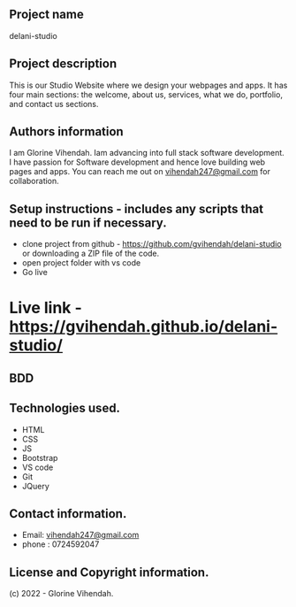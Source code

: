 ## Project name
delani-studio

## Project description
This is our Studio Website where we design your webpages and apps. It has four main sections:
the welcome, about us, services, what we do, portfolio, and contact us sections.

## Authors information
I am Glorine Vihendah. Iam advancing into full stack software development. I have passion for Software development and hence love building web pages and apps. You can reach me out on vihendah247@gmail.com for collaboration.

## Setup instructions - includes any scripts that need to be run if necessary.
- clone project from github - https://github.com/gvihendah/delani-studio or downloading a ZIP file of the code.
- open project folder with vs code
- Go live

# Live link - https://gvihendah.github.io/delani-studio/

## BDD

## Technologies used.
- HTML
- CSS
- JS
- Bootstrap
- VS code
- Git
- JQuery

## Contact information.
- Email: vihendah247@gmail.com
- phone : 0724592047

## License and Copyright information.
(c) 2022 - Glorine Vihendah.
